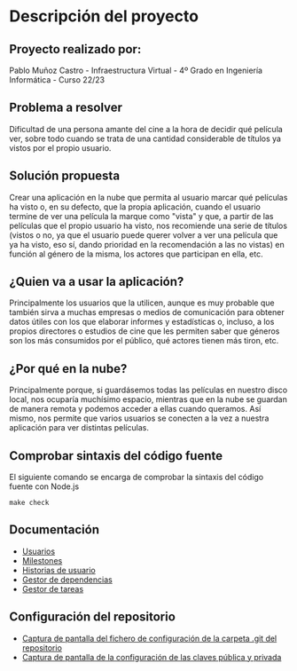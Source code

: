 # Descripción del proyecto

## Proyecto realizado por:

Pablo Muñoz Castro - Infraestructura Virtual - 4º Grado en Ingeniería Informática - Curso 22/23

## Problema a resolver

Dificultad de una persona amante del cine a la hora de decidir qué película ver, sobre todo cuando se trata de una cantidad considerable de títulos ya vistos por el propio usuario.

## Solución propuesta

Crear una aplicación en la nube que permita al usuario marcar qué películas ha visto o, en su defecto, que la propia aplicación, cuando el usuario termine de ver una película la marque como "vista" y que, a partir de las películas que el propio usuario ha visto, nos recomiende una serie de títulos (vistos o no, ya que el usuario puede querer volver a ver una película que ya ha visto, eso sí, dando prioridad en la recomendación a las no vistas) en función al género de la misma, los actores que participan en ella, etc.

## ¿Quien va a usar la aplicación?

Principalmente los usuarios que la utilicen, aunque es muy probable que también sirva a muchas empresas o medios de comunicación para obtener datos útiles con los que elaborar informes y estadísticas o, incluso, a los propios directores o estudios de cine que les permiten saber que géneros son los más consumidos por el público, qué actores tienen más tiron, etc.

## ¿Por qué en la nube?

Principalmente porque, si guardásemos todas las películas en nuestro disco local, nos ocuparía muchísimo espacio, mientras que en la nube se guardan de manera remota y podemos acceder a ellas cuando queramos. Así mismo, nos permite que varios usuarios se conecten a la vez a nuestra aplicación para ver distintas películas.

## Comprobar sintaxis del código fuente

El siguiente comando se encarga de comprobar la sintaxis del código fuente con Node.js
```shell
make check
```

## Documentación

* [Usuarios](./docs/personas.md)
* [Milestones](./docs/milestones.md)
* [Historias de usuario](./docs/historias-usuario.md)
* [Gestor de dependencias](./docs/gestor-dependencias.md)
* [Gestor de tareas](./docs/gestor-tareas.md)

## Configuración del repositorio

* [Captura de pantalla del fichero de configuración de la carpeta .git del repositorio](./img/config.png)
* [Captura de pantalla de la configuración de las claves pública y privada](./img/claves.png)